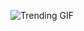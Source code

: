 
<!-- GIF_SECTION -->
![Trending GIF](https://media1.giphy.com/media/v1.Y2lkPThiYjIxNzcyMmt4ZzRsamk4dDhtMnRhNXB5MjVrZDVxMDVjbW5kd28yYms1dTF4dSZlcD12MV9naWZzX3NlYXJjaCZjdD1n/hXddB04gkpgBoxApfh/giphy.gif)
<!-- END_GIF_SECTION -->
